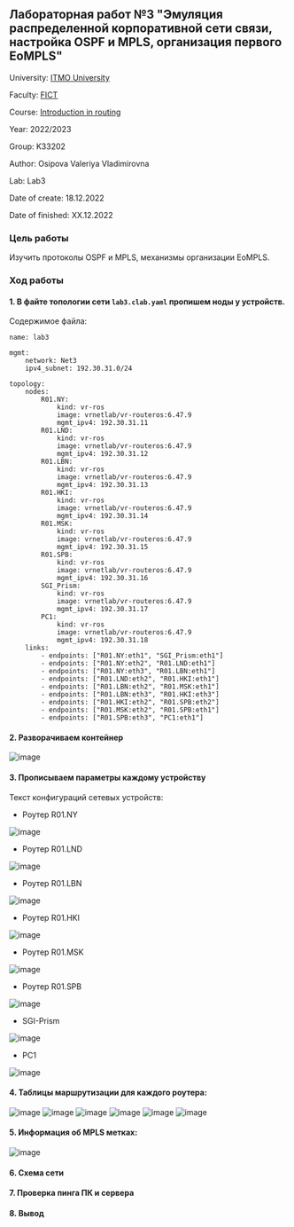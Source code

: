 ## Лабораторная работ №3 "Эмуляция распределенной корпоративной сети связи, настройка OSPF и MPLS, организация первого EoMPLS"

University: [ITMO University](https://itmo.ru/ru/)

Faculty: [FICT](https://fict.itmo.ru)

Course: [Introduction in routing](https://github.com/itmo-ict-faculty/introduction-in-routing)

Year: 2022/2023

Group: K33202

Author: Osipova Valeriya Vladimirovna

Lab: Lab3

Date of create: 18.12.2022

Date of finished: ХХ.12.2022

### Цель работы
Изучить протоколы OSPF и MPLS, механизмы организации EoMPLS.

### Ход работы
#### 1. В файте топологии сети ```lab3.clab.yaml``` пропишем ноды у устройств.
Содержимое файла:
```
name: lab3

mgmt:
    network: Net3
    ipv4_subnet: 192.30.31.0/24

topology:
    nodes:
        R01.NY:
            kind: vr-ros
            image: vrnetlab/vr-routeros:6.47.9
            mgmt_ipv4: 192.30.31.11
        R01.LND:
            kind: vr-ros
            image: vrnetlab/vr-routeros:6.47.9
            mgmt_ipv4: 192.30.31.12
        R01.LBN:
            kind: vr-ros
            image: vrnetlab/vr-routeros:6.47.9
            mgmt_ipv4: 192.30.31.13
        R01.HKI:
            kind: vr-ros
            image: vrnetlab/vr-routeros:6.47.9
            mgmt_ipv4: 192.30.31.14
        R01.MSK:
            kind: vr-ros
            image: vrnetlab/vr-routeros:6.47.9
            mgmt_ipv4: 192.30.31.15
        R01.SPB:
            kind: vr-ros
            image: vrnetlab/vr-routeros:6.47.9
            mgmt_ipv4: 192.30.31.16
        SGI_Prism:
            kind: vr-ros
            image: vrnetlab/vr-routeros:6.47.9
            mgmt_ipv4: 192.30.31.17
        PC1:
            kind: vr-ros
            image: vrnetlab/vr-routeros:6.47.9
            mgmt_ipv4: 192.30.31.18
    links:
        - endpoints: ["R01.NY:eth1", "SGI_Prism:eth1"]
        - endpoints: ["R01.NY:eth2", "R01.LND:eth1"]
        - endpoints: ["R01.NY:eth3", "R01.LBN:eth1"]
        - endpoints: ["R01.LND:eth2", "R01.HKI:eth1"]
        - endpoints: ["R01.LBN:eth2", "R01.MSK:eth1"]
        - endpoints: ["R01.LBN:eth3", "R01.HKI:eth3"]
        - endpoints: ["R01.HKI:eth2", "R01.SPB:eth2"]
        - endpoints: ["R01.MSK:eth2", "R01.SPB:eth1"]
        - endpoints: ["R01.SPB:eth3", "PC1:eth1"]
```

#### 2. Разворачиваем контейнер 
![image](https://user-images.githubusercontent.com/64967406/208748337-9ba00c2b-332d-432a-98ab-723dd760fb3c.png)

#### 3. Прописываем параметры каждому устройству
Текст конфигураций сетевых устройств:
- Роутер R01.NY

![image](https://user-images.githubusercontent.com/64967406/208748936-21aad112-b731-4bcd-8121-a5c6268510e9.png)

- Роутер R01.LND

![image](https://user-images.githubusercontent.com/64967406/208748995-dd493e65-dedf-419d-91f0-7dbc80ec409f.png)

- Роутер R01.LBN

![image](https://user-images.githubusercontent.com/64967406/208749020-3fec6d71-1a45-4019-88d1-b9d7c6349456.png)

- Роутер R01.HKI

![image](https://user-images.githubusercontent.com/64967406/208749044-a71f5c31-1c7d-4064-8c90-5c2f55ac18e5.png)

- Роутер R01.MSK

![image](https://user-images.githubusercontent.com/64967406/208749078-2a27cb8d-d432-48b1-bcfa-a5262682bb34.png)

- Роутер R01.SPB

![image](https://user-images.githubusercontent.com/64967406/208749111-84f96504-79ff-4503-b0eb-2474697f64f6.png)

- SGI-Prism

![image](https://user-images.githubusercontent.com/64967406/208749132-7581df16-b5ff-43d8-8bcf-30cc45496346.png)

- PC1

![image](https://user-images.githubusercontent.com/64967406/208749158-6d359ba9-cf2f-4eb0-8952-d88f2227fe15.png)

#### 4. Таблицы маршрутизации для каждого роутера:
![image](https://user-images.githubusercontent.com/64967406/208749449-8bced840-a35c-4ea2-8096-89928e60340c.png)
![image](https://user-images.githubusercontent.com/64967406/208749506-73bb199e-c2da-4661-bb5a-1f25963a1580.png)
![image](https://user-images.githubusercontent.com/64967406/208749525-881cad9b-858d-404c-88c1-2237e476de0a.png)
![image](https://user-images.githubusercontent.com/64967406/208749545-477ed878-2cbb-4257-ae27-c28f6705eb31.png)
![image](https://user-images.githubusercontent.com/64967406/208749563-c52f55d2-6957-4e2e-981e-4969c48e1680.png)
![image](https://user-images.githubusercontent.com/64967406/208749589-40185275-2ab2-4619-a629-00b139287de7.png)

#### 5. Информация об MPLS метках:
![image](https://user-images.githubusercontent.com/64967406/208749822-4550cd53-e49c-46a3-9816-8afd21119230.png)

#### 6. Схема сети

#### 7. Проверка пинга ПК и сервера

#### 8. Вывод
